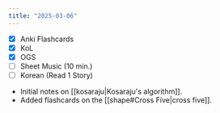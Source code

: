 ```yaml
---
title: "2025-03-06"
---
```


- [x] Anki Flashcards
- [x] KoL
- [x] OGS
- [ ] Sheet Music (10 min.)
- [ ] Korean (Read 1 Story)

* Initial notes on [[kosaraju|Kosaraju's algorithm]].
* Added flashcards on the [[shape#Cross Five|cross five]].